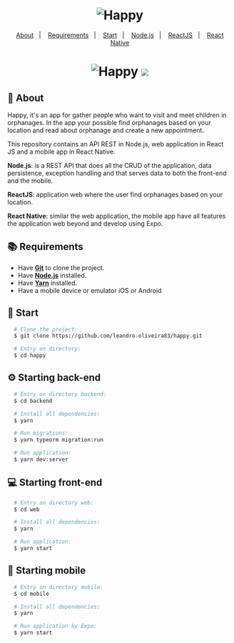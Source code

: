 <h1 align="center">
    <img alt="Happy" src="https://thexcodes.com/wp-content/uploads/2021/04/happy-site3.png" />
</h1>

<p align="center">
  <a href="#page_with_curl-about">About</a>&nbsp;&nbsp;&nbsp;|&nbsp;&nbsp;&nbsp;
  <a href="#books-requirements">Requirements</a>&nbsp;&nbsp;&nbsp;|&nbsp;&nbsp;&nbsp;
  <a href="#rocket-start">Start</a>&nbsp;&nbsp;&nbsp;|&nbsp;&nbsp;&nbsp;
  <a href="#gear-starting-back-end">Node.js</a>&nbsp;&nbsp;&nbsp;|&nbsp;&nbsp;&nbsp;
  <a href="#computer-starting-front-end">ReactJS</a>&nbsp;&nbsp;&nbsp;|&nbsp;&nbsp;&nbsp;
  <a href="#ipnone-starting-mobile">React Native</a>
</p>

<h1 align="center">
    <img alt="Happy" src="https://thexcodes.com/wp-content/uploads/2021/04/happy-site1.png" />
    <img alt"App Happy" src="https://thexcodes.com/wp-content/uploads/2021/04/happy-mobile-1.gif" />
</h1>

## :page_with_curl: About
Happy, it's an app for gather people who want to visit and meet children in orphanages. In the app your possible find orphanages based on your location and read about orphanage and create a new appointment. 

This repository contains an API REST in Node.js, web application in React JS and a mobile app in React Native.

**Node.js**: is a REST API that does all the CRUD of the application, data persistence, exception handling and that serves data to both the front-end and the mobile.

**ReactJS**: application web where the user find orphanages based on your location.

**React Native**: similar the web application, the mobile app have all features the application web beyond and develop using Expo.

## :books: Requirements
- Have [**Git**](https://git-scm.com/) to clone the project.
- Have [**Node.js**](https://nodejs.org/en/) installed.
- Have [**Yarn**](https://yarnpkg.com/) installed.
- Have a mobile device or emulator iOS or Android

## :rocket: Start
``` bash
  # Clone the project:
  $ git clone https://github.com/leandro-oliveira83/happy.git

  # Entry on directory:
  $ cd happy
```

## :gear: Starting back-end
```bash
  # Entry on directory backend:
  $ cd backend

  # Install all dependencies:
  $ yarn

  # Run migrations:
  $ yarn typeorm migration:run

  # Run application:
  $ yarn dev:server
```

## :computer: Starting front-end
```bash
  # Entry on directory web:
  $ cd web

  # Install all dependencies:
  $ yarn

  # Run application:
  $ yarn start
```

## :iphone: Starting mobile
```bash
  # Entry on directory mobile:
  $ cd mobile

  # Install all dependencies:
  $ yarn

  # Run application by Expo:
  $ yarn start
```

